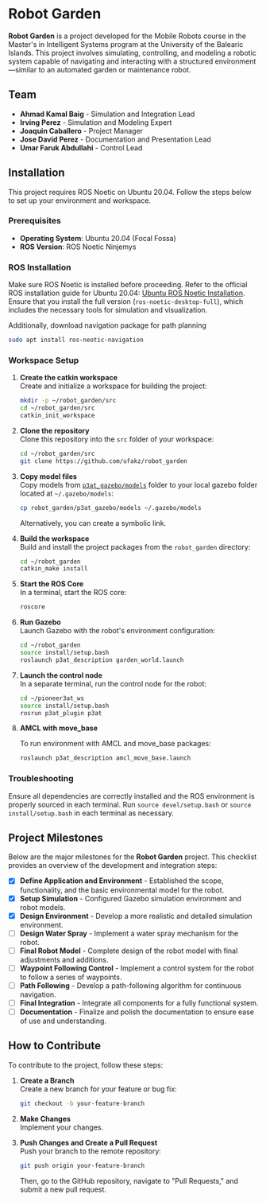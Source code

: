 # Robot Garden

**Robot Garden** is a project developed for the Mobile Robots course in the Master's in Intelligent Systems program at the University of the Balearic Islands. This project involves simulating, controlling, and modeling a robotic system capable of navigating and interacting with a structured environment—similar to an automated garden or maintenance robot.

## Team

- **Ahmad Kamal Baig** - Simulation and Integration Lead
- **Irving Perez** - Simulation and Modeling Expert
- **Joaquin Caballero** - Project Manager
- **Jose David Perez** - Documentation and Presentation Lead
- **Umar Faruk Abdullahi** - Control Lead

## Installation

This project requires ROS Noetic on Ubuntu 20.04. Follow the steps below to set up your environment and workspace.

### Prerequisites

- **Operating System**: Ubuntu 20.04 (Focal Fossa)
- **ROS Version**: ROS Noetic Ninjemys

### ROS Installation

Make sure ROS Noetic is installed before proceeding. Refer to the official ROS installation guide for Ubuntu 20.04: [Ubuntu ROS Noetic Installation](https://wiki.ros.org/noetic/Installation/Ubuntu). Ensure that you install the full version (`ros-noetic-desktop-full`), which includes the necessary tools for simulation and visualization.

Additionally, download navigation package for path planning

```bash
sudo apt install ros-neotic-navigation
```

### Workspace Setup

1. **Create the catkin workspace**  
   Create and initialize a workspace for building the project:

    ```bash
    mkdir -p ~/robot_garden/src
    cd ~/robot_garden/src
    catkin_init_workspace
    ```

2. **Clone the repository**  
   Clone this repository into the `src` folder of your workspace:

    ```bash
    cd ~/robot_garden/src
    git clone https://github.com/ufakz/robot_garden
    ```

3. **Copy model files**  
   Copy models from [`p3at_gazebo/models`](p3at_gazebo/models) folder to your local gazebo folder located at `~/.gazebo/models`:

   ```bash
   cp robot_garden/p3at_gazebo/models ~/.gazebo/models
   ```

   Alternatively, you can create a symbolic link.

4. **Build the workspace**  
   Build and install the project packages from the `robot_garden` directory:

    ```bash
    cd ~/robot_garden
    catkin_make install
    ```

5. **Start the ROS Core**  
   In a terminal, start the ROS core:

    ```bash
    roscore
    ```

6. **Run Gazebo**  
   Launch Gazebo with the robot's environment configuration:

    ```bash
    cd ~/robot_garden
    source install/setup.bash
    roslaunch p3at_description garden_world.launch
    ```

7. **Launch the control node**  
   In a separate terminal, run the control node for the robot:

    ```bash
    cd ~/pioneer3at_ws
    source install/setup.bash
    rosrun p3at_plugin p3at
    ```

8. **AMCL with move_base**

   To run environment with AMCL and move_base packages:

   ```bash
   roslaunch p3at_description amcl_move_base.launch
   ```

### Troubleshooting

Ensure all dependencies are correctly installed and the ROS environment is properly sourced in each terminal. Run `source devel/setup.bash` or `source install/setup.bash` in each terminal as necessary.

## Project Milestones

Below are the major milestones for the **Robot Garden** project. This checklist provides an overview of the development and integration steps:

- [x] **Define Application and Environment** - Established the scope, functionality, and the basic environmental model for the robot.
- [x] **Setup Simulation** - Configured Gazebo simulation environment and robot models.
- [x] **Design Environment** - Develop a more realistic and detailed simulation environment.
- [ ] **Design Water Spray** - Implement a water spray mechanism for the robot.
- [ ] **Final Robot Model** - Complete design of the robot model with final adjustments and additions.
- [ ] **Waypoint Following Control** - Implement a control system for the robot to follow a series of waypoints.
- [ ] **Path Following** - Develop a path-following algorithm for continuous navigation.
- [ ] **Final Integration** - Integrate all components for a fully functional system.
- [ ] **Documentation** - Finalize and polish the documentation to ensure ease of use and understanding.

## How to Contribute

To contribute to the project, follow these steps:

1. **Create a Branch**  
   Create a new branch for your feature or bug fix:

    ```bash
    git checkout -b your-feature-branch
    ```

2. **Make Changes**  
   Implement your changes.

3. **Push Changes and Create a Pull Request**  
   Push your branch to the remote repository:

    ```bash
    git push origin your-feature-branch
    ```

   Then, go to the GitHub repository, navigate to "Pull Requests," and submit a new pull request.
